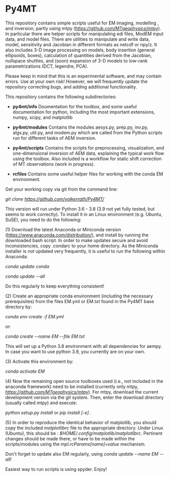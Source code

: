 # Py4MT
This repository contains simple scripts useful for EM imaging, modelling , and inversion, partly using mtpy (https://github.com/MTgeophysics/mtpy). In particular  there are helper scripts for manipulating edi files, ModEM input data, and model files. There are utilities to manipulate and write data, model, sensitivity and Jacobian in different formats as netcdf or npy/z. It also includes 3-D image processing on models, body insertion (general ellipsoids, boxes), calculation of quantities derived from the Jacobian, nullspace shuttles, and (soon) expansion of 3-D models to low-rank parametrizations (DCT, legendre, PCA). 

Please keep in mind that this is an experimental software, and may contain errors. Use at your own risk! However, we will frequently update the repository correcting bugs, and adding additional functionality.                 
 
This repository contains the following subdirectories:


 -	**py4mt/info**
 	Doumentation for the toolbox, and some useful documentation for python, 
 	including the most important extensions, numpy, scipy, and matplotlib 
 	
 -	**py4mt/modules**
 	Contains the modules aesys.py, prep.py, inv.py, algs.py, util.py, and 
	modem.py which are called from the Python scripts run for different tasks of AEM inversion.
 	
 - 	**py4mt/scripts**
 	Contains the scripts  for preprocessing, visualization, and one-dimensional inversion of 
 	AEM data, explaining the typical work flow using the toolbox. Also included is a workflow 
	for static shift correction of MT observations (work in progress).     	 

- 	**rcfiles**
	Contains some useful helper files for working with the conda EM environment.


Get your working copy via git from the command line:

_git clone https://github.com/volkerrath/Py4MT/_

This version will run under Python 3.6 - 3.8 (3.9 not yet fully tested, but seems to work correctly). To install it in an Linux environment (e.g. Ubuntu, SuSE), you need to do the following:

(1) Download the latest Anaconda or Miniconda version (https://www.anaconda.com/distribution/), and install by running the downloaded bash script.  In order to make updates secure and avoid inconsistencies, copy .condarc to your home directory. As the Miniconda installer is not updated very frequently, it is useful to run the following within Anaconda:

_conda update conda_

_conda update --all_

Do this regularly to keep everything consistent!

(2) Create an appropriate conda environment (including the necessary prerequisites) from the files EM.yml or EM.txt found in the Py4MT base directory by:

_conda env create -f EM.yml_

or:

_conda create --name EM --file EM.txt_

This will set up a Python 3.8 environment with all dependencies for aempy. In case you want to use python 3.9, you currently are on your own. 

(3) Activate this environment by:

_conda activate EM_

(4) Now the remaining open source toolboxes used (i.e., not included in the anaconda framework) need to be installed (currently only mtpy, _https://github.com/MTgeophysics/mtpy_). For mtpy, download the current development version via the git system. Then, enter the download directory (usually called _mtpy_) and execute:

_python setup.py install_ or _pip install [-e] ._

(5) In order to reproduce the identical behavior of matplotlib, you should copy the included  _matplotlibrc_ file to the appropriate directory. Under Linux (Ubuntu), this should be : _$HOME/.config/matplotlib/matplotlibrc_. Pertinent changes should be made there, or have to be made within the scripts/modules using the _mpl.rcParams[name]=value_ mechanism. 

Don't forget to update also EM regularly, using _conda update --name EM --all_!

Easiest way to run scripts is using spyder. Enjoy!


